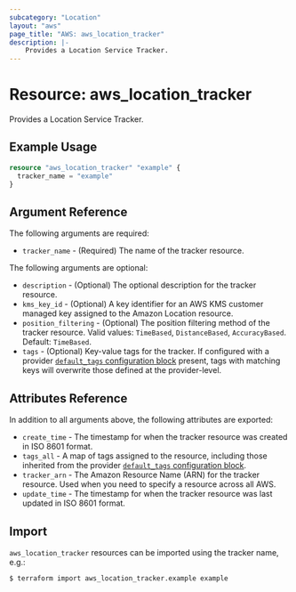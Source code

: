 ```yaml
---
subcategory: "Location"
layout: "aws"
page_title: "AWS: aws_location_tracker"
description: |-
    Provides a Location Service Tracker.
---
```


# Resource: aws_location_tracker

Provides a Location Service Tracker.

## Example Usage

```terraform
resource "aws_location_tracker" "example" {
  tracker_name = "example"
}
```

## Argument Reference

The following arguments are required:

* `tracker_name` - (Required) The name of the tracker resource.

The following arguments are optional:

* `description` - (Optional) The optional description for the tracker resource.
* `kms_key_id` - (Optional) A key identifier for an AWS KMS customer managed key assigned to the Amazon Location resource.
* `position_filtering` - (Optional) The position filtering method of the tracker resource. Valid values: `TimeBased`, `DistanceBased`, `AccuracyBased`. Default: `TimeBased`.
* `tags` - (Optional) Key-value tags for the tracker. If configured with a provider [`default_tags` configuration block](https://registry.terraform.io/providers/hashicorp/aws/latest/docs#default_tags-configuration-block) present, tags with matching keys will overwrite those defined at the provider-level.

## Attributes Reference

In addition to all arguments above, the following attributes are exported:

* `create_time` - The timestamp for when the tracker resource was created in ISO 8601 format.
* `tags_all` - A map of tags assigned to the resource, including those inherited from the provider [`default_tags` configuration block](https://registry.terraform.io/providers/hashicorp/aws/latest/docs#default_tags-configuration-block).
* `tracker_arn` - The Amazon Resource Name (ARN) for the tracker resource. Used when you need to specify a resource across all AWS.
* `update_time` - The timestamp for when the tracker resource was last updated in ISO 8601 format.

## Import

`aws_location_tracker` resources can be imported using the tracker name, e.g.:

```
$ terraform import aws_location_tracker.example example
```
